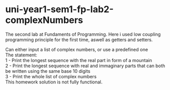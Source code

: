 # uni-year1-sem1-fp-lab2-complexNumbers
 The second lab at Fundaments of Programming. Here i used low coupling programming principle for the first time, aswell as getters and setters.

Can either input a list of complex numbers, or use a predefined one  
The statement:  
  1 - Print the longest sequence with the real part in form of a mountain  
  2 - Print the longest sequence with real and immaginary parts that can both be written using the same base 10 digits  
  3 - Print the whole list of complex numbers  
This homework solution is not fully functional.
